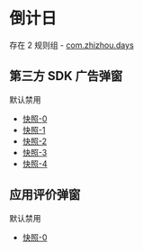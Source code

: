 # 倒计日

存在 2 规则组 - [com.zhizhou.days](/src/apps/com.zhizhou.days.ts)

## 第三方 SDK 广告弹窗

默认禁用

- [快照-0](https://i.gkd.li/i/12727499)
- [快照-1](https://i.gkd.li/i/12739678)
- [快照-2](https://i.gkd.li/i/12727528)
- [快照-3](https://i.gkd.li/i/12739703)
- [快照-4](https://i.gkd.li/i/12727546)

## 应用评价弹窗

默认禁用

- [快照-0](https://i.gkd.li/i/12744951)
